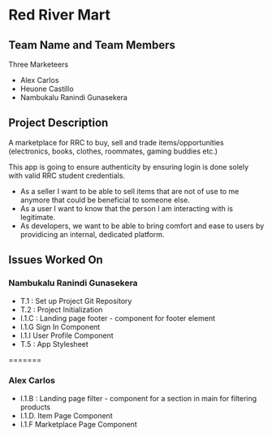 # Red River Mart

## Team Name and Team Members
Three Marketeers

- Alex Carlos
- Heuone Castillo
- Nambukalu Ranindi Gunasekera

## Project Description
A marketplace for RRC to buy, sell and trade items/opportunities (electronics, books, clothes, roommates, gaming buddies etc.) 

This app is going to ensure authenticity by ensuring login is done solely with valid RRC student credentials. 

- As a seller I want to be able to sell items that are not of use to me anymore that could be beneficial to someone else.
- As a user I want to know that the person I am interacting with is legitimate.
- As developers, we want to be able to bring comfort and ease to users by providicing an internal, dedicated platform.

## Issues Worked On
### Nambukalu Ranindi Gunasekera
- T.1 : Set up Project Git Repository
- T.2 : Project Initialization
- I.1.C : Landing page footer - component for footer element
- I.1.G Sign In Component
- I.1.I User Profile Component 
- T.5 : App Stylesheet

=======

### Alex Carlos
- I.1.B : Landing page filter - component for a section in main for filtering products
- I.1.D. Item Page Component
- I.1.F Marketplace Page Component
